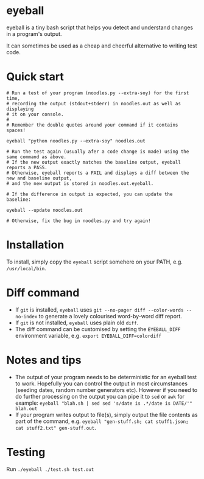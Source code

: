 # eyeball

eyeball is a tiny bash script that helps you detect and understand changes in a program's output. 

It can sometimes be used as a cheap and cheerful alternative to writing test code.

# Quick start

```
# Run a test of your program (noodles.py --extra-soy) for the first time, 
# recording the output (stdout+stderr) in noodles.out as well as displaying
# it on your console.
# 
# Remember the double quotes around your command if it contains spaces!

eyeball "python noodles.py --extra-soy" noodles.out

# Run the test again (usually afer a code change is made) using the same command as above.
# If the new output exactly matches the baseline output, eyeball reports a PASS.
# Otherwise, eyeball reports a FAIL and displays a diff between the new and baseline output, 
# and the new output is stored in noodles.out.eyeball.

# If the difference in output is expected, you can update the baseline:

eyeball --update noodles.out

# Otherwise, fix the bug in noodles.py and try again!
```

# Installation

To install, simply copy the `eyeball` script somehere on your PATH, e.g. `/usr/local/bin`.

# Diff command

- If `git` is installed, `eyeball` uses `git --no-pager diff --color-words --no-index` to generate a lovely colourised word-by-word diff report.
- If `git` is not installed, `eyeball` uses plain old `diff`.
- The diff command can be customised by setting the `EYEBALL_DIFF` environment variable, e.g. `export EYEBALL_DIFF=colordiff`

# Notes and tips

- The output of your program needs to be deterministic for an eyeball test to work. Hopefully you can control the output 
in most circumstances (seeding dates, random number generators etc). However if you need to do further processing on the output you can 
pipe it to `sed` or `awk` for example: `eyeball "blah.sh | sed sed 's/date is .*/date is DATE/'" blah.out`
- If your program writes output to file(s), simply output the file contents as part of the command, e.g. 
`eyeball "gen-stuff.sh; cat stuff1.json; cat stuff2.txt" gen-stuff.out`.

# Testing

Run `./eyeball ./test.sh test.out`